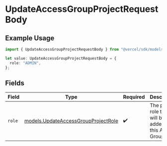 # UpdateAccessGroupProjectRequestBody

## Example Usage

```typescript
import { UpdateAccessGroupProjectRequestBody } from "@vercel/sdk/models/updateaccessgroupprojectop.js";

let value: UpdateAccessGroupProjectRequestBody = {
  role: "ADMIN",
};
```

## Fields

| Field                                                                            | Type                                                                             | Required                                                                         | Description                                                                      | Example                                                                          |
| -------------------------------------------------------------------------------- | -------------------------------------------------------------------------------- | -------------------------------------------------------------------------------- | -------------------------------------------------------------------------------- | -------------------------------------------------------------------------------- |
| `role`                                                                           | [models.UpdateAccessGroupProjectRole](../models/updateaccessgroupprojectrole.md) | :heavy_check_mark:                                                               | The project role that will be added to this Access Group.                        | ADMIN                                                                            |